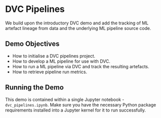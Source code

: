 # DVC Pipelines

We build upon the introductory DVC demo and add the tracking of ML artefact lineage from data and the underlying ML pipeline source code.

## Demo Objectives

* How to initialise a DVC pipelines project.
* How to develop a ML pipeline for use with DVC.
* How to run a ML pipeline via DVC and track the resulting artefacts.
* How to retrieve pipeline run metrics.

## Running the Demo

This demo is contained within a single Jupyter notebook - `dvc_pipelines.ipynb`. Make sure you have the necessary Python package requirements installed into a Jupyter kernel for it to run successfully.
